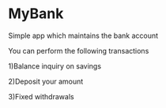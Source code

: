 # MyBank
Simple app which maintains the bank account

You can perform the following transactions

1)Balance inquiry on savings

2)Deposit your amount

3)Fixed withdrawals

